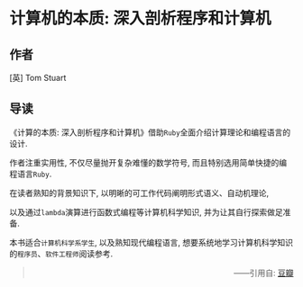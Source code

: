 # 计算机的本质: 深入剖析程序和计算机

## 作者

[英] Tom Stuart

## 导读

《计算的本质: 深入剖析程序和计算机》借助`Ruby`全面介绍计算理论和编程语言的设计.

作者注重实用性, 不仅尽量抛开复杂难懂的数学符号, 而且特别选用简单快捷的编程语言`Ruby`.

在读者熟知的背景知识下, 以明晰的可工作代码阐明形式语义、自动机理论,

以及通过`lambda`演算进行函数式编程等计算机科学知识, 并为让其自行探索做足准备.

本书适合`计算机科学系学生`, 以及熟知现代编程语言, 想要系统地学习计算机科学知识的`程序员`、`软件工程师`阅读参考.

> <p style="text-align: right;">——引用自: <a href="https://book.douban.com">豆瓣</a></p>